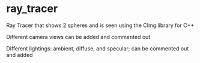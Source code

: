 # ray_tracer
Ray Tracer that shows 2 spheres and is seen using the CImg library for C++

Different camera views can be added and commented out

Different lightings: ambient, diffuse, and specular; can be commented out and added
